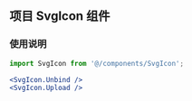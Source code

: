 ## 项目 SvgIcon 组件

### 使用说明

```js
import SvgIcon from '@/components/SvgIcon';
```

```jsx
<SvgIcon.Unbind />
<SvgIcon.Upload />
```
